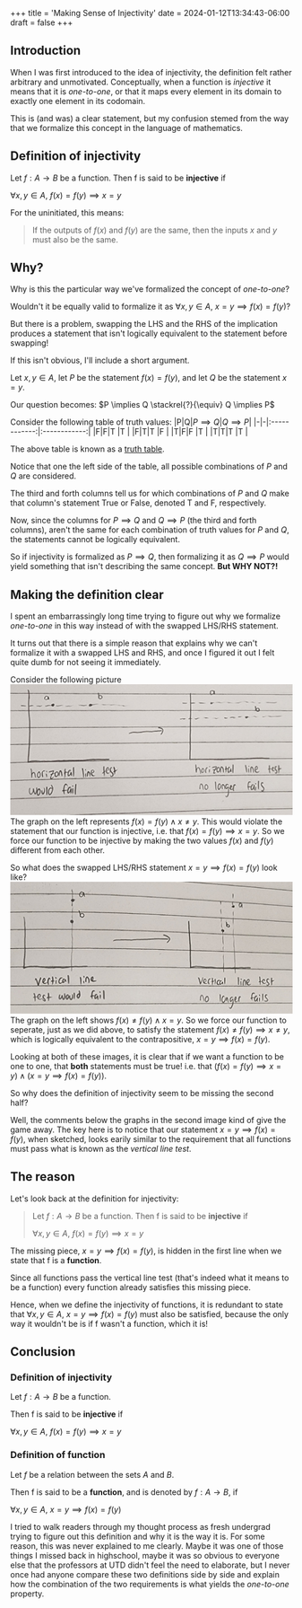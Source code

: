 +++
title = 'Making Sense of Injectivity'
date = 2024-01-12T13:34:43-06:00
draft = false
+++

## Introduction
When I was first introduced to the idea of injectivity,
the definition felt rather arbitrary and unmotivated.
Conceptually, when a function is *injective* it means that it is *one-to-one*, or
that it maps every element in its domain to exactly one element in its codomain.

This is (and was) a clear statement, but my confusion stemed from the way that we
formalize this concept in the language of mathematics.

## Definition of injectivity
Let $f : A \rightarrow B$ be a function.
Then f is said to be **injective** if

$\forall x,y \in A,\  f(x) = f(y) \implies x = y$

For the uninitiated, this means: 
> If the outputs of $f(x)$ and $f(y)$ are the same,
> then the inputs $x$ and $y$ must also be the same.

## Why?

Why is this the particular way we've formalized the concept of *one-to-one*?

Wouldn't it be equally valid to formalize it as 
$\forall x,y \in A,\  x = y \implies f(x) = f(y)$?

But there is a problem, swapping the LHS and the RHS of the implication produces
a statement that isn't logically equivalent to the statement before swapping!

If this isn't obvious, I'll include a short argument.

Let $x,y \in A$, 
let $P$ be the statement $f(x) = f(y)$,
and let $Q$ be the statement $x = y$.

Our question becomes:
$P \implies Q \stackrel{?}{\equiv} Q \implies P$

Consider the following table of truth values:
|P|Q|$P \implies Q$|$Q \implies P$|
|-|-|:------------:|:------------:|
|F|F|T             |T             |
|F|T|T             |F             |
|T|F|F             |T             |
|T|T|T             |T             |

The above table is known as a [truth table](https://en.wikipedia.org/wiki/Truth_table).

Notice that one the left side of the table, all possible combinations of $P$ and $Q$ are
considered.

The third and forth columns tell us for which combinations of $P$ and $Q$ make that
column's statement True or False, denoted T and F, respectively.

Now, since the columns for $P \implies Q$ and $Q \implies P$ (the third and forth columns),
aren't the same for each combination of truth values for $P$ and $Q$, the statements cannot
be logically equivalent.

So if injectivity is formalized as $P \implies Q$, then formalizing it as $Q \implies P$ would
yield something that isn't describing the same concept. **But WHY NOT?!**

## Making the definition clear

I spent an embarrassingly long time trying to figure out why we formalize *one-to-one*
in this way instead of with the swapped LHS/RHS statement.

It turns out that there is a simple reason that explains why we can't formalize it
with a swapped LHS and RHS, and once I figured it out
I felt quite dumb for not seeing it immediately.

Consider the following picture
![alt](images/injectivity.jpg)
The graph on the left represents $f(x) = f(y) \wedge x \neq y$.
This would violate the statement that our function is injective,
i.e. that $f(x) = f(y) \implies x = y$. So we force our function to
be injective by making the two values $f(x)$ and $f(y)$ different from each other.

So what does the swapped LHS/RHS statement $x = y \implies f(x) = f(y)$ look like?
![alt](images/function.jpg)
The graph on the left shows $f(x) \neq f(y) \wedge x = y$. So we force our function to
seperate, just as we did above, to satisfy the statement
$f(x) \neq f(y) \implies x \neq y$, which is logically equivalent
to the contrapositive, $x = y \implies f(x) = f(y)$.

Looking at both of these images, it is clear that if we want a function to be one to one,
that **both** statements must be true!
i.e. that $(f(x) = f(y) \implies x = y) \wedge (x = y \implies f(x) = f(y))$.

So why does the definition of injectivity seem to be missing the second half?

Well, the comments below the graphs in the second image kind of give the game away.
The key here is to notice that our statement
$x = y \implies f(x) = f(y)$, when sketched, 
looks earily similar to the requirement that all functions must pass what is known
as the *vertical line test*.

## The reason

Let's look back at the definition for injectivity:

>Let $f : A \rightarrow B$ be a function.
>Then f is said to be **injective** if
>
>$\forall x,y \in A,\  f(x) = f(y) \implies x = y$

The missing piece, $x = y \implies f(x) = f(y)$, is hidden in the first line when
we state that f is a **function**.

Since all functions pass the vertical line test (that's indeed what it means to be a function)
every function already satisfies this missing piece.

Hence, when we define the injectivity of functions, it is redundant to state that
$\forall x,y \in A,\ x = y \implies f(x) = f(y)$ must also be satisfied, because
the only way it wouldn't be is if f wasn't a function, which it is!

## Conclusion

### Definition of injectivity
Let $f : A \rightarrow B$ be a function.

Then f is said to be **injective** if

$\forall x,y \in A,\  f(x) = f(y) \implies x = y$

### Definition of function
Let $f$ be a relation between the sets $A$ and $B$.

Then f is said to be a **function**, and is denoted by $f : A \rightarrow B$, if

$\forall x,y \in A,\ x = y \implies f(x) = f(y)$

I tried to walk readers through my thought process as fresh undergrad trying to figure
out this definition and why it is the way it is. For some reason, this was never explained
to me clearly. Maybe it was one of those things I missed back in highschool, maybe it was
so obvious to everyone else that the professors at UTD didn't feel the need to elaborate, but
I never once had anyone compare these two definitions side by side and explain how the
combination of the two requirements is what yields the *one-to-one* property. 
